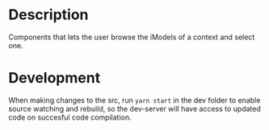 # Description

Components that lets the user browse the iModels of a context and select one.

# Development

When making changes to the src, run `yarn start` in the dev folder to enable source watching and rebuild, so the dev-server will have access to updated code on succesful code compilation.
